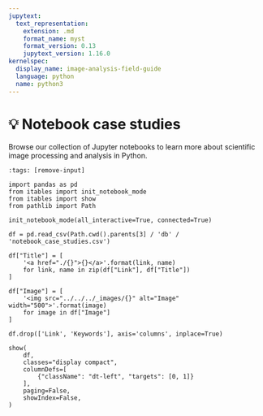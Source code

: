 ```yaml
---
jupytext:
  text_representation:
    extension: .md
    format_name: myst
    format_version: 0.13
    jupytext_version: 1.16.0
kernelspec:
  display_name: image-analysis-field-guide
  language: python
  name: python3
---
```

# 💡 Notebook case studies

Browse our collection of Jupyter notebooks to learn more about scientific image processing and analysis in Python.

```{code-cell} ipython3
:tags: [remove-input]

import pandas as pd
from itables import init_notebook_mode
from itables import show
from pathlib import Path

init_notebook_mode(all_interactive=True, connected=True)

df = pd.read_csv(Path.cwd().parents[3] / 'db' / 'notebook_case_studies.csv')

df["Title"] = [
    '<a href="./{}">{}</a>'.format(link, name)
    for link, name in zip(df["Link"], df["Title"])
]

df["Image"] = [
    '<img src="../../../_images/{}" alt="Image" width="500">'.format(image)
    for image in df["Image"]
]

df.drop(['Link', 'Keywords'], axis='columns', inplace=True)

show(
    df,
    classes="display compact", 
    columnDefs=[
        {"className": "dt-left", "targets": [0, 1]}
    ],
    paging=False,
    showIndex=False,
)
```
